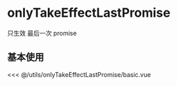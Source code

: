 # onlyTakeEffectLastPromise

只生效 最后一次 promise

## 基本使用

<basic></basic>

<<< @/utils/onlyTakeEffectLastPromise/basic.vue

<script setup>
import basic from 'docs/utils/onlyTakeEffectLastPromise/basic.vue'
</script>

